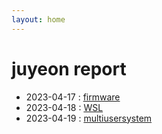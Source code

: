 ```yaml
---
layout: home
--- 
```


# juyeon report

* 2023-04-17 : [firmware](Firnware)
* 2023-04-18 : [WSL](wsl_jy)
* 2023-04-19 : [multiusersystem](multiusersystem)


